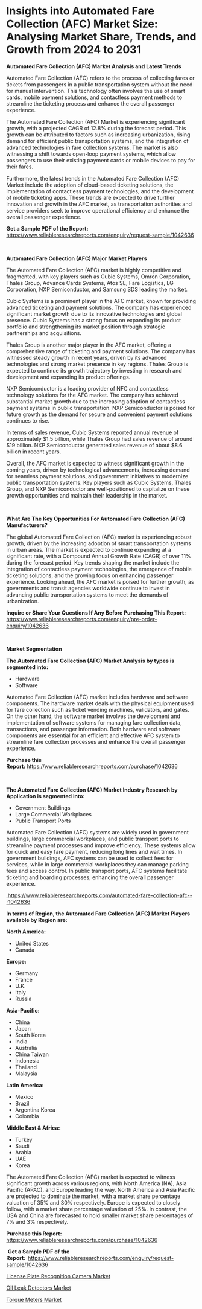 <p><h1>Insights into Automated Fare Collection (AFC) Market Size: Analysing Market Share, Trends, and Growth from 2024 to 2031</h1></p><p><strong>Automated Fare Collection (AFC) Market Analysis and Latest Trends</strong></p>
<p><p>Automated Fare Collection (AFC) refers to the process of collecting fares or tickets from passengers in a public transportation system without the need for manual intervention. This technology often involves the use of smart cards, mobile payment solutions, and contactless payment methods to streamline the ticketing process and enhance the overall passenger experience.</p><p>The Automated Fare Collection (AFC) Market is experiencing significant growth, with a projected CAGR of 12.8% during the forecast period. This growth can be attributed to factors such as increasing urbanization, rising demand for efficient public transportation systems, and the integration of advanced technologies in fare collection systems. The market is also witnessing a shift towards open-loop payment systems, which allow passengers to use their existing payment cards or mobile devices to pay for their fares.</p><p>Furthermore, the latest trends in the Automated Fare Collection (AFC) Market include the adoption of cloud-based ticketing solutions, the implementation of contactless payment technologies, and the development of mobile ticketing apps. These trends are expected to drive further innovation and growth in the AFC market, as transportation authorities and service providers seek to improve operational efficiency and enhance the overall passenger experience.</p></p>
<p><strong>Get a Sample PDF of the Report:&nbsp;</strong> <a href="https://www.reliableresearchreports.com/enquiry/request-sample/1042636">https://www.reliableresearchreports.com/enquiry/request-sample/1042636</a></p>
<p>&nbsp;</p>
<p><strong>Automated Fare Collection (AFC) Major Market Players</strong></p>
<p><p>The Automated Fare Collection (AFC) market is highly competitive and fragmented, with key players such as Cubic Systems, Omron Corporation, Thales Group, Advance Cards Systems, Atos SE, Fare Logistics, LG Corporation, NXP Semiconductor, and Samsung SDS leading the market.</p><p>Cubic Systems is a prominent player in the AFC market, known for providing advanced ticketing and payment solutions. The company has experienced significant market growth due to its innovative technologies and global presence. Cubic Systems has a strong focus on expanding its product portfolio and strengthening its market position through strategic partnerships and acquisitions.</p><p>Thales Group is another major player in the AFC market, offering a comprehensive range of ticketing and payment solutions. The company has witnessed steady growth in recent years, driven by its advanced technologies and strong market presence in key regions. Thales Group is expected to continue its growth trajectory by investing in research and development and expanding its product offerings.</p><p>NXP Semiconductor is a leading provider of NFC and contactless technology solutions for the AFC market. The company has achieved substantial market growth due to the increasing adoption of contactless payment systems in public transportation. NXP Semiconductor is poised for future growth as the demand for secure and convenient payment solutions continues to rise.</p><p>In terms of sales revenue, Cubic Systems reported annual revenue of approximately $1.5 billion, while Thales Group had sales revenue of around $19 billion. NXP Semiconductor generated sales revenue of about $8.6 billion in recent years.</p><p>Overall, the AFC market is expected to witness significant growth in the coming years, driven by technological advancements, increasing demand for seamless payment solutions, and government initiatives to modernize public transportation systems. Key players such as Cubic Systems, Thales Group, and NXP Semiconductor are well-positioned to capitalize on these growth opportunities and maintain their leadership in the market.</p></p>
<p>&nbsp;</p>
<p><strong>What Are The Key Opportunities For Automated Fare Collection (AFC) Manufacturers?</strong></p>
<p><p>The global Automated Fare Collection (AFC) market is experiencing robust growth, driven by the increasing adoption of smart transportation systems in urban areas. The market is expected to continue expanding at a significant rate, with a Compound Annual Growth Rate (CAGR) of over 11% during the forecast period. Key trends shaping the market include the integration of contactless payment technologies, the emergence of mobile ticketing solutions, and the growing focus on enhancing passenger experience. Looking ahead, the AFC market is poised for further growth, as governments and transit agencies worldwide continue to invest in advancing public transportation systems to meet the demands of urbanization.</p></p>
<p><strong>Inquire or Share Your Questions If Any Before Purchasing This Report:</strong> <a href="https://www.reliableresearchreports.com/enquiry/pre-order-enquiry/1042636">https://www.reliableresearchreports.com/enquiry/pre-order-enquiry/1042636</a></p>
<p>&nbsp;</p>
<p><strong>Market Segmentation</strong></p>
<p><strong>The Automated Fare Collection (AFC) Market Analysis by types is segmented into:</strong></p>
<p><ul><li>Hardware</li><li>Software</li></ul></p>
<p><p>Automated Fare Collection (AFC) market includes hardware and software components. The hardware market deals with the physical equipment used for fare collection such as ticket vending machines, validators, and gates. On the other hand, the software market involves the development and implementation of software systems for managing fare collection data, transactions, and passenger information. Both hardware and software components are essential for an efficient and effective AFC system to streamline fare collection processes and enhance the overall passenger experience.</p></p>
<p><strong>Purchase this Report:&nbsp;</strong><a href="https://www.reliableresearchreports.com/purchase/1042636">https://www.reliableresearchreports.com/purchase/1042636</a></p>
<p>&nbsp;</p>
<p><strong>The Automated Fare Collection (AFC) Market Industry Research by Application is segmented into:</strong></p>
<p><ul><li>Government Buildings</li><li>Large Commercial Workplaces</li><li>Public Transport Ports</li></ul></p>
<p><p>Automated Fare Collection (AFC) systems are widely used in government buildings, large commercial workplaces, and public transport ports to streamline payment processes and improve efficiency. These systems allow for quick and easy fare payment, reducing long lines and wait times. In government buildings, AFC systems can be used to collect fees for services, while in large commercial workplaces they can manage parking fees and access control. In public transport ports, AFC systems facilitate ticketing and boarding processes, enhancing the overall passenger experience.</p></p>
<p><a href="https://www.reliableresearchreports.com/automated-fare-collection-afc--r1042636">&nbsp;https://www.reliableresearchreports.com/automated-fare-collection-afc--r1042636</a></p>
<p><strong>In terms of Region, the Automated Fare Collection (AFC) Market Players available by Region are:</strong></p>
<p>
    <p> <strong> North America: </strong>
        <ul>
            <li>United States</li>
            <li>Canada</li>
        </ul>
        </p> 
    <p> <strong> Europe: </strong>
        <ul>
            <li>Germany</li>
            <li>France</li>
            <li>U.K.</li>
            <li>Italy</li>
            <li>Russia</li>
        </ul>
        </p> 
    <p> <strong> Asia-Pacific: </strong>
        <ul>
            <li>China</li>
            <li>Japan</li>
            <li>South Korea</li>
            <li>India</li>
            <li>Australia</li>
            <li>China Taiwan</li>
            <li>Indonesia</li>
            <li>Thailand</li>
            <li>Malaysia</li>
        </ul>
        </p> 
    <p> <strong> Latin America: </strong>
        <ul>
            <li>Mexico</li>
            <li>Brazil</li>
            <li>Argentina Korea</li>
            <li>Colombia</li>
        </ul>
        </p> 
    <p> <strong> Middle East & Africa: </strong>
        <ul>
            <li>Turkey</li>
            <li>Saudi</li>
            <li>Arabia</li>
            <li>UAE</li>
            <li>Korea</li>
        </ul>
    </p>
    </p>
<p><p>The Automated Fare Collection (AFC) market is expected to witness significant growth across various regions, with North America (NA), Asia Pacific (APAC), and Europe leading the way. North America and Asia Pacific are projected to dominate the market, with a market share percentage valuation of 35% and 30% respectively. Europe is expected to closely follow, with a market share percentage valuation of 25%. In contrast, the USA and China are forecasted to hold smaller market share percentages of 7% and 3% respectively.</p></p>
<p><strong>Purchase this Report: </strong><a href="https://www.reliableresearchreports.com/purchase/1042636">https://www.reliableresearchreports.com/purchase/1042636</a></p>
<p>&nbsp;<strong>Get a Sample PDF of the Report:&nbsp;&nbsp;</strong><a href="https://www.reliableresearchreports.com/enquiry/request-sample/1042636">https://www.reliableresearchreports.com/enquiry/request-sample/1042636</a></p>
<p><strong></strong></p>
<p><p><a href="https://www.linkedin.com/pulse/license-plate-recognition-camera-market-size-outlook-forecast-8yzpe?trackingId=wBuTYX0wmMYOPha4D6c5iA%3D%3D">License Plate Recognition Camera Market</a></p><p><a href="https://www.linkedin.com/pulse/oil-leak-detectorsnbspmarket-focuses-market-share-size-projected-5xvqe?trackingId=GaODTDMl2zKR8Mh9ds2L2A%3D%3D">Oil Leak Detectors Market</a></p><p><a href="https://www.linkedin.com/pulse/torque-meters-market-size-outlook-forecast-2024-2031-researchoid-aomje?trackingId=yrKYBrfbEgZV6cAA%2FUE05g%3D%3D">Torque Meters Market</a></p></p>